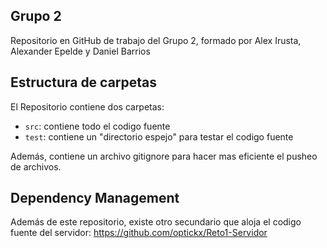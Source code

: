 ## Grupo 2

Repositorio en GitHub de trabajo del Grupo 2, formado por Alex Irusta, Alexander Epelde y Daniel Barrios

## Estructura de carpetas

El Repositorio contiene dos carpetas:

- `src`: contiene todo el codigo fuente
- `test`: contiene un "directorio espejo" para testar el codigo fuente 

Además, contiene un archivo gitignore para hacer mas eficiente el pusheo de archivos.

## Dependency Management

Además de este repositorio, existe otro secundario que aloja el codigo fuente del servidor:  https://github.com/optickx/Reto1-Servidor
